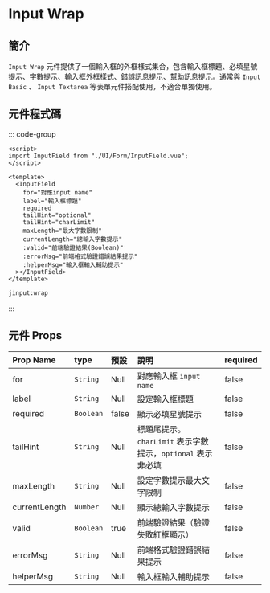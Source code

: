 # Input Wrap

## 簡介

`Input Wrap` 元件提供了一個輸入框的外框樣式集合，包含輸入框標題、必填星號提示、字數提示、輸入框外框樣式、錯誤訊息提示、幫助訊息提示。通常與 `Input Basic` 、 `Input Textarea` 等表單元件搭配使用，不適合單獨使用。

## 元件程式碼

::: code-group

```vue [Vue]
<script>
import InputField from "./UI/Form/InputField.vue";
</script>

<template>
  <InputField
    for="對應input name"
    label="輸入框標題"
    required
    tailHint="optional"
    tailHint="charLimit"
    maxLength="最大字數限制"
    currentLength="總輸入字數提示"
    :valid="前端驗證結果(Boolean)"
    :errorMsg="前端格式驗證錯誤結果提示"
    :helperMsg="輸入框輸入輔助提示"
  ></InputField>
</template>
```

```cmd [VSCode Snippet]
jinput:wrap
```

:::

## 元件 Props

| Prop Name     | type      | 預設  | 說明                                                        | required |
| :------------ | :-------- | :---- | :---------------------------------------------------------- | :------- |
| for           | `String`  | Null  | 對應輸入框 `input name`                                     | false    |
| label         | `String`  | Null  | 設定輸入框標題                                              | false    |
| required      | `Boolean` | false | 顯示必填星號提示                                            | false    |
| tailHint      | `String`  | Null  | 標題尾提示。`charLimit` 表示字數提示，`optional` 表示非必填 | false    |
| maxLength     | `String`  | Null  | 設定字數提示最大文字限制                                    | false    |
| currentLength | `Number`  | Null  | 顯示總輸入字數提示                                          | false    |
| valid         | `Boolean` | true  | 前端驗證結果（驗證失敗紅框顯示）                            | false    |
| errorMsg      | `String`  | Null  | 前端格式驗證錯誤結果提示                                    | false    |
| helperMsg     | `String`  | Null  | 輸入框輸入輔助提示                                          | false    |
